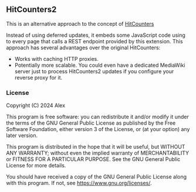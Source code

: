 ## HitCounters2

This is an alternative approach to the concept of [HitCounters](https://www.mediawiki.org/wiki/Extension:HitCounters)

Instead of using deferred updates, it embeds some JavaScript code using to every page that calls a REST endpoint provided by this extension. This approach has several advantages over the original HitCounters:

 - Works with caching HTTP proxies.
 - Potentially more scalable. You could even have a dedicated MediaWiki server just to process HitCounters2 updates if you configure your reverse proxy for it.

### License

Copyright (C) 2024  Alex

This program is free software: you can redistribute it and/or modify
it under the terms of the GNU General Public License as published by
the Free Software Foundation, either version 3 of the License, or
(at your option) any later version.

This program is distributed in the hope that it will be useful,
but WITHOUT ANY WARRANTY; without even the implied warranty of
MERCHANTABILITY or FITNESS FOR A PARTICULAR PURPOSE.  See the
GNU General Public License for more details.

You should have received a copy of the GNU General Public License
along with this program.  If not, see <https://www.gnu.org/licenses/>.